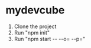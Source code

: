 # mydevcube

1. Clone the project
2. Run "npm init"
3. Run "npm start -- --o=<filename> --p=<numbers by space>"
